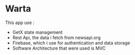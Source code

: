# Warta

This app use :
- GetX state management
- Rest Api, the data i fetch from newsapi.org
- Firebase, which i use for authentication and data storage
- Software Architecture that were used is MVC 
